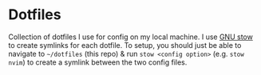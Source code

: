# Dotfiles

Collection of dotfiles I use for config on my local machine. I use [GNU stow](https://www.gnu.org/software/stow/manual/stow.html) to create symlinks for each dotfile. To setup, you should just be able to navigate to `~/dotfiles` (this repo) & run `stow <config option>` (e.g. `stow nvim`) to create a symlink between the two config files.
